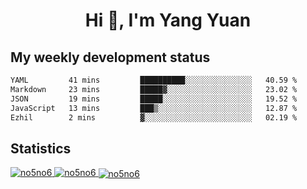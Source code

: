 <h1 align="center">Hi 👋, I'm Yang Yuan</h1>


## My weekly development status
<!--START_SECTION:waka-->

```txt
YAML         41 mins         ██████████░░░░░░░░░░░░░░░   40.59 %
Markdown     23 mins         █████▓░░░░░░░░░░░░░░░░░░░   23.02 %
JSON         19 mins         █████░░░░░░░░░░░░░░░░░░░░   19.52 %
JavaScript   13 mins         ███▒░░░░░░░░░░░░░░░░░░░░░   12.87 %
Ezhil        2 mins          ▓░░░░░░░░░░░░░░░░░░░░░░░░   02.19 %
```

<!--END_SECTION:waka-->

## Statistics
<a href="https://github.com/anuraghazra/github-readme-stats">
  <img src="https://github-readme-stats.vercel.app/api/top-langs/?username=no5no6&theme=dracula" alt="no5no6">
</a>
<a href="https://github.com/anuraghazra/github-readme-stats">
  <img src="https://github-readme-stats.vercel.app/api?username=no5no6&show_icons=true&theme=dracula&line_height=40" alt="no5no6">
</a>
<a href="https://github.com/anuraghazra/github-readme-stats">
  <img align="center" src="https://github-readme-streak-stats.herokuapp.com/?user=no5no6&theme=dracula" alt="no5no6" />
</a>